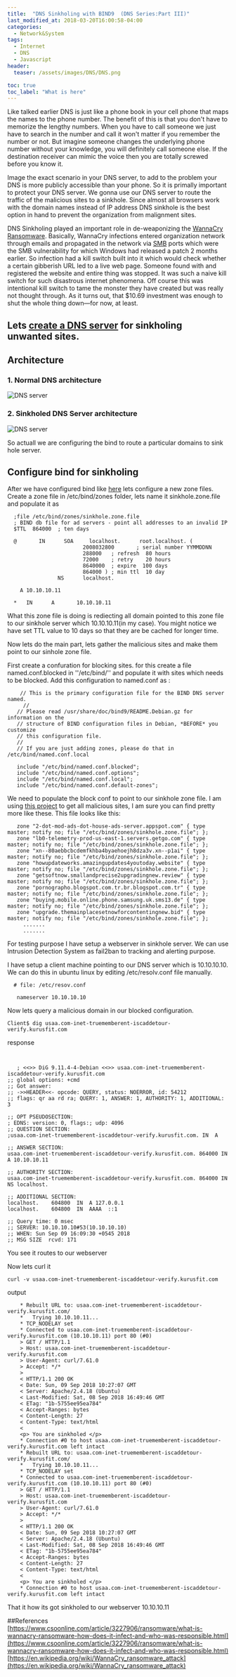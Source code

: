 ```yaml
---
title:  "DNS Sinkholing with BIND9  (DNS Series:Part III)"
last_modified_at: 2018-03-20T16:00:58-04:00
categories:
  - Network&System
tags:
  - Internet
  - DNS
  - Javascript
header:
  teaser: /assets/images/DNS/DNS.png

toc: true
toc_label: "What is here"
---
```



Like talked earlier DNS is just like a phone book in your cell phone that maps the names to the phone number. The benefit of this is that you don't have to memorize the lengthy numbers. When you have to call someone we just have to search in the number and call it won't matter if you remember the number or not. But imagine someone changes the underlying phone number without your knowledge, you will definitely call someone else. If the destination receiver can mimic the voice then you are totally screwed before you know it.

Image the exact scenario in your DNS server, to add to the problem your DNS is more publicly accessible than your phone. So it is primally important to protect your DNS server. We gonna use our DNS server to route the traffic of the malicious sites to a sinkhole. Since almost all browsers work with the domain names instead of IP address DNS sinkhole is the best option in hand to prevent the organization from malignment sites.  


DNS Sinkholing played an important role in de-weaponizing the [WannaCry Ransomware](https://en.wikipedia.org/wiki/WannaCry_ransomware_attack). Basically, WannaCry infections entered organization network through emails and propagated in the network via [SMB](https://en.wikipedia.org/wiki/Server_Message_Block) ports which were the SMB vulnerability for which Windows had released a patch 2 months earlier. So infection had a kill switch built into it which would check whether a certain gibberish URL led to a live web page. Someone found with and registered the website and entire thing was stopped. It was such a naive kill switch for such disastrous internet phenomena. Off course this was intentional kill switch to tame the monster they have created but was really not thought through. As it turns out, that $10.69 investment was enough to shut the whole thing down—for now, at least. 

## Lets [create a DNS server](http://bikramdhoju.com.np/network&system/DNS-Series-2/) for sinkholing unwanted sites.

## Architecture

### 1. Normal DNS architecture
![DNS server ](/assets/images/DNS3/NormalDNS.png)

### 2. Sinkholed DNS Server architecture
![DNS server](/assets/images/DNS3/DNSSinkhole.png)



So actuall we are configuring the bind to route a particular domains to sink hole server.

## Configure bind for sinkholing

After we have configured bind like [here](http://bikramdhoju.com.np/network&system/DNS-Series-2/) lets configure a new zone files.
Create a zone file in /etc/bind/zones folder, lets name it sinkhole.zone.file and populate it as 
```
  ;file /etc/bind/zones/sinkhole.zone.file
  ; BIND db file for ad servers - point all addresses to an invalid IP
  $TTL  864000  ; ten days

  @       IN      SOA     localhost.      root.localhost. (
                        2008032800       ; serial number YYMMDDNN
                        288000   ; refresh  80 hours
                        72000    ; retry    20 hours
                        8640000  ; expire  100 days
                        864000 ) ; min ttl  10 day
                NS      localhost.

    A 10.10.10.11

  *   IN      A       10.10.10.11

```

What this zone file is doing is rediecting all domain pointed to this zone file to our sinkhole server which 10.10.10.11(in  my case). You might notice we have set TTL value to 10 days so that they are be cached for longer time.

Now lets do the main part, lets gather the malicious sites and make them point to our sinhole zone file.

First create  a confuration for blocking sites. for this create a file named.conf.blocked in ''/etc/bind/''  and populate it with sites which needs to be blocked. Add this configuration to named.conf as :

```
    // This is the primary configuration file for the BIND DNS server named.
     //
   // Please read /usr/share/doc/bind9/README.Debian.gz for information on the 
   // structure of BIND configuration files in Debian, *BEFORE* you customize 
   // this configuration file.
   //
   // If you are just adding zones, please do that in /etc/bind/named.conf.local

   include "/etc/bind/named.conf.blocked";
   include "/etc/bind/named.conf.options";
   include "/etc/bind/named.conf.local";
   include "/etc/bind/named.conf.default-zones";
```


 We need to populate the block conf to point to our sinkhole zone file. I am using [this project](https://github.com/oznu/dns-zone-blacklist) to get all malicious sites, I am sure you can find pretty more like these. This file looks like this:

```
   zone "2-dot-mod-ads-dot-house-ads-server.appspot.com" { type master; notify no; file "/etc/bind/zones/sinkhole.zone.file"; };
   zone "lb0-telemetry-prod-us-east-1.servers.getgo.com" { type master; notify no; file "/etc/bind/zones/sinkhole.zone.file"; };
   zone "xn--80aebbcbcdemfkhba4byaehoejh8dza3v.xn--p1ai" { type master; notify no; file "/etc/bind/zones/sinkhole.zone.file"; };
   zone "howupdateworks.amazingupdates4youtoday.website" { type master; notify no; file "/etc/bind/zones/sinkhole.zone.file"; };
   zone "getsoftnow.smallandprecise2upgradingnew.review" { type master; notify no; file "/etc/bind/zones/sinkhole.zone.file"; };
   zone "pornographo.blogspot.com.tr.br.blogspot.com.tr" { type master; notify no; file "/etc/bind/zones/sinkhole.zone.file"; };
   zone "buying.mobile.online.phone.samsung.uk.sms13.de" { type master; notify no; file "/etc/bind/zones/sinkhole.zone.file"; };
   zone "upgrade.themainplacesetnowforcontentingnew.bid" { type master; notify no; file "/etc/bind/zones/sinkhole.zone.file"; };
     .......
     .......
```

For testing purpose I have setup a webserver in sinkhole server. We can use Intrusion Detection System as fail2ban to tracking and alerting purpose.

I have setup a client machine pointing to our DNS server which is 10.10.10.10. We can do this in ubuntu linux by editing /etc/resolv.conf file manually.

```
  # file: /etc/resov.conf

   nameserver 10.10.10.10 

```

Now lets query a malicious domain in our blocked configuration.

```
Client$ dig usaa.com-inet-truememberent-iscaddetour-verify.kurusfit.com
```
response

```


   ; <<>> DiG 9.11.4-4-Debian <<>> usaa.com-inet-truememberent-iscaddetour-verify.kurusfit.com
;; global options: +cmd
;; Got answer:
;; ->>HEADER<<- opcode: QUERY, status: NOERROR, id: 54212
;; flags: qr aa rd ra; QUERY: 1, ANSWER: 1, AUTHORITY: 1, ADDITIONAL: 3

;; OPT PSEUDOSECTION:
; EDNS: version: 0, flags:; udp: 4096
;; QUESTION SECTION:
;usaa.com-inet-truememberent-iscaddetour-verify.kurusfit.com. IN  A

;; ANSWER SECTION:
usaa.com-inet-truememberent-iscaddetour-verify.kurusfit.com. 864000 IN A 10.10.10.11

;; AUTHORITY SECTION:
usaa.com-inet-truememberent-iscaddetour-verify.kurusfit.com. 864000 IN NS localhost.

;; ADDITIONAL SECTION:
localhost.    604800  IN  A 127.0.0.1
localhost.    604800  IN  AAAA  ::1

;; Query time: 0 msec
;; SERVER: 10.10.10.10#53(10.10.10.10)
;; WHEN: Sun Sep 09 16:09:30 +0545 2018
;; MSG SIZE  rcvd: 171

```

You see it routes to our webserver

Now lets curl it 

```
curl -v usaa.com-inet-truememberent-iscaddetour-verify.kurusfit.com

```

output 

```
    * Rebuilt URL to: usaa.com-inet-truememberent-iscaddetour-verify.kurusfit.com/
    *   Trying 10.10.10.11...
    * TCP_NODELAY set
    * Connected to usaa.com-inet-truememberent-iscaddetour-verify.kurusfit.com (10.10.10.11) port 80 (#0)
    > GET / HTTP/1.1
    > Host: usaa.com-inet-truememberent-iscaddetour-verify.kurusfit.com
    > User-Agent: curl/7.61.0
    > Accept: */*
    > 
    < HTTP/1.1 200 OK
    < Date: Sun, 09 Sep 2018 10:27:07 GMT
    < Server: Apache/2.4.18 (Ubuntu)
    < Last-Modified: Sat, 08 Sep 2018 16:49:46 GMT
    < ETag: "1b-5755ee95ea784"
    < Accept-Ranges: bytes
    < Content-Length: 27
    < Content-Type: text/html
    < 
    <p> You are sinkholed </p>
    * Connection #0 to host usaa.com-inet-truememberent-iscaddetour-verify.kurusfit.com left intact
    * Rebuilt URL to: usaa.com-inet-truememberent-iscaddetour-verify.kurusfit.com/
    *   Trying 10.10.10.11...
    * TCP_NODELAY set
    * Connected to usaa.com-inet-truememberent-iscaddetour-verify.kurusfit.com (10.10.10.11) port 80 (#0)
    > GET / HTTP/1.1
    > Host: usaa.com-inet-truememberent-iscaddetour-verify.kurusfit.com
    > User-Agent: curl/7.61.0
    > Accept: */*
    > 
    < HTTP/1.1 200 OK
    < Date: Sun, 09 Sep 2018 10:27:07 GMT
    < Server: Apache/2.4.18 (Ubuntu)
    < Last-Modified: Sat, 08 Sep 2018 16:49:46 GMT
    < ETag: "1b-5755ee95ea784"
    < Accept-Ranges: bytes
    < Content-Length: 27
    < Content-Type: text/html
    < 
    <p> You are sinkholed </p>
    * Connection #0 to host usaa.com-inet-truememberent-iscaddetour-verify.kurusfit.com left intact
```


That it how its got sinkholed to our webserver 10.10.10.11

##References
[https://www.csoonline.com/article/3227906/ransomware/what-is-wannacry-ransomware-how-does-it-infect-and-who-was-responsible.html](https://www.csoonline.com/article/3227906/ransomware/what-is-wannacry-ransomware-how-does-it-infect-and-who-was-responsible.html)
[https://en.wikipedia.org/wiki/WannaCry_ransomware_attack](https://en.wikipedia.org/wiki/WannaCry_ransomware_attack)




